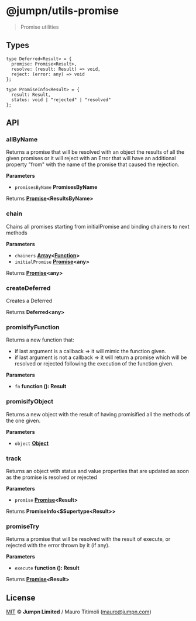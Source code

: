 # @jumpn/utils-promise

> Promise utilities

## Types

```flowtype
type Deferred<Result> = {
  promise: Promise<Result>,
  resolve: (result: Result) => void,
  reject: (error: any) => void
};

type PromiseInfo<Result> = {
  result: Result,
  status: void | "rejected" | "resolved"
};
```

## API

<!-- Generated by documentation.js. Update this documentation by updating the source code. -->

### allByName

Returns a promise that will be resolved with an object the results of all the
given promises or it will reject with an Error that will have an additional
property "from" with the name of the promise that caused the rejection.

**Parameters**

-   `promisesByName` **PromisesByName** 

Returns **[Promise](https://developer.mozilla.org/en-US/docs/Web/JavaScript/Reference/Global_Objects/Promise)&lt;ResultsByName>** 

### chain

Chains all promises starting from initialPromise and binding chainers to
next methods

**Parameters**

-   `chainers` **[Array](https://developer.mozilla.org/en-US/docs/Web/JavaScript/Reference/Global_Objects/Array)&lt;[Function](https://developer.mozilla.org/en-US/docs/Web/JavaScript/Reference/Statements/function)>** 
-   `initialPromise` **[Promise](https://developer.mozilla.org/en-US/docs/Web/JavaScript/Reference/Global_Objects/Promise)&lt;any>** 

Returns **[Promise](https://developer.mozilla.org/en-US/docs/Web/JavaScript/Reference/Global_Objects/Promise)&lt;any>** 

### createDeferred

Creates a Deferred

Returns **Deferred&lt;any>** 

### promisifyFunction

Returns a new function that:

-   if last argument is a callback =>
    it will mimic the function given.
-   if last argument is not a callback =>
    it will return a promise which will be resolved or rejected following the
    execution of the function given.

**Parameters**

-   `fn` **function (): Result** 

### promisifyObject

Returns a new object with the result of having promisified all the methods of
the one given.

**Parameters**

-   `object` **[Object](https://developer.mozilla.org/en-US/docs/Web/JavaScript/Reference/Global_Objects/Object)** 

### track

Returns an object with status and value properties that are updated as soon
as the promise is resolved or rejected

**Parameters**

-   `promise` **[Promise](https://developer.mozilla.org/en-US/docs/Web/JavaScript/Reference/Global_Objects/Promise)&lt;Result>** 

Returns **PromiseInfo&lt;$Supertype&lt;Result>>** 

### promiseTry

Returns a promise that will be resolved with the result of execute,
or rejected with the error thrown by it (if any).

**Parameters**

-   `execute` **function (): Result** 

Returns **[Promise](https://developer.mozilla.org/en-US/docs/Web/JavaScript/Reference/Global_Objects/Promise)&lt;Result>** 

## License

[MIT](LICENSE.txt) :copyright: **Jumpn Limited** / Mauro Titimoli (mauro@jumpn.com)
